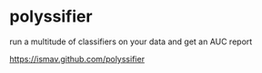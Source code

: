 polyssifier
===========

run a multitude of classifiers on your data and get an AUC report

https://ismav.github.com/polyssifier

